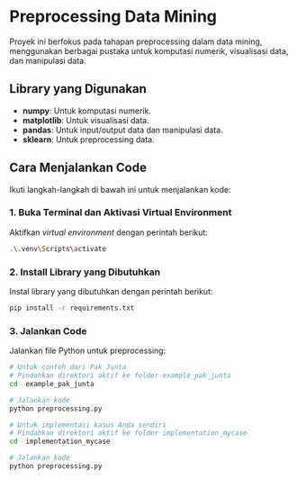 # Preprocessing Data Mining

Proyek ini berfokus pada tahapan preprocessing dalam data mining, menggunakan berbagai pustaka untuk komputasi numerik, visualisasi data, dan manipulasi data.

## Library yang Digunakan

- **numpy**: Untuk komputasi numerik.
- **matplotlib**: Untuk visualisasi data.
- **pandas**: Untuk input/output data dan manipulasi data.
- **sklearn**: Untuk preprocessing data.

## Cara Menjalankan Code

Ikuti langkah-langkah di bawah ini untuk menjalankan kode:

### 1. Buka Terminal dan Aktivasi Virtual Environment

Aktifkan *virtual environment* dengan perintah berikut:

```sh
.\.venv\Scripts\activate
```

### 2. Install Library yang Dibutuhkan
Instal library yang dibutuhkan dengan perintah berikut:

```sh
pip install -r requirements.txt
```

### 3. Jalankan Code
Jalankan file Python untuk preprocessing:

```sh
# Untuk contoh dari Pak Junta
# Pindahkan direktori aktif ke folder example_pak_junta
cd  example_pak_junta

# Jalankan kode
python preprocessing.py

# Untuk implementasi kasus Anda sendiri
# Pindahkan direktori aktif ke folder implementation_mycase
cd  implementation_mycase

# Jalankan kode
python preprocessing.py
```